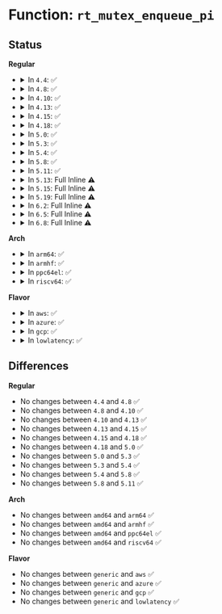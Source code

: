 # Function: <code>rt_mutex_enqueue_pi</code>

## Status
<b>Regular</b>
<ul>
<li>
<details>
<summary>In <code>4.4</code>: ✅</summary>

```c
void rt_mutex_enqueue_pi(struct task_struct *task, struct rt_mutex_waiter *waiter);
```

**Collision:** Unique Static

**Inline:** No

**Transformation:** False

**Instances:**

```
In kernel/locking/rtmutex.c (ffffffff810cad70)
Location: kernel/locking/rtmutex.c:219
Inline: False
Direct callers:
  - kernel/locking/rtmutex.c:rt_mutex_adjust_prio_chain
  - kernel/locking/rtmutex.c:rt_mutex_adjust_prio_chain
  - kernel/locking/rtmutex.c:task_blocks_on_rt_mutex
  - kernel/locking/rtmutex.c:remove_waiter
```
**Symbols:**

```
ffffffff810cad70-ffffffff810cae00: rt_mutex_enqueue_pi (STB_LOCAL)
```
</details>
</li>
<li>
<details>
<summary>In <code>4.8</code>: ✅</summary>

```c
void rt_mutex_enqueue_pi(struct task_struct *task, struct rt_mutex_waiter *waiter);
```

**Collision:** Unique Static

**Inline:** No

**Transformation:** False

**Instances:**

```
In kernel/locking/rtmutex.c (ffffffff810cf840)
Location: kernel/locking/rtmutex.c:221
Inline: False
Direct callers:
  - kernel/locking/rtmutex.c:remove_waiter
  - kernel/locking/rtmutex.c:task_blocks_on_rt_mutex
  - kernel/locking/rtmutex.c:rt_mutex_adjust_prio_chain
```
**Symbols:**

```
ffffffff810cf840-ffffffff810cf8d4: rt_mutex_enqueue_pi (STB_LOCAL)
```
</details>
</li>
<li>
<details>
<summary>In <code>4.10</code>: ✅</summary>

```c
void rt_mutex_enqueue_pi(struct task_struct *task, struct rt_mutex_waiter *waiter);
```

**Collision:** Unique Static

**Inline:** No

**Transformation:** False

**Instances:**

```
In kernel/locking/rtmutex.c (ffffffff810d6220)
Location: kernel/locking/rtmutex.c:285
Inline: False
Direct callers:
  - kernel/locking/rtmutex.c:remove_waiter
  - kernel/locking/rtmutex.c:task_blocks_on_rt_mutex
  - kernel/locking/rtmutex.c:rt_mutex_adjust_prio_chain
```
**Symbols:**

```
ffffffff810d6220-ffffffff810d62b4: rt_mutex_enqueue_pi (STB_LOCAL)
```
</details>
</li>
<li>
<details>
<summary>In <code>4.13</code>: ✅</summary>

```c
void rt_mutex_enqueue_pi(struct task_struct *task, struct rt_mutex_waiter *waiter);
```

**Collision:** Unique Static

**Inline:** No

**Transformation:** False

**Instances:**

```
In kernel/locking/rtmutex.c (ffffffff810d5160)
Location: kernel/locking/rtmutex.c:311
Inline: False
Direct callers:
  - kernel/locking/rtmutex.c:remove_waiter
  - kernel/locking/rtmutex.c:task_blocks_on_rt_mutex
  - kernel/locking/rtmutex.c:rt_mutex_adjust_prio_chain
```
**Symbols:**

```
ffffffff810d5160-ffffffff810d51e6: rt_mutex_enqueue_pi (STB_LOCAL)
```
</details>
</li>
<li>
<details>
<summary>In <code>4.15</code>: ✅</summary>

```c
void rt_mutex_enqueue_pi(struct task_struct *task, struct rt_mutex_waiter *waiter);
```

**Collision:** Unique Static

**Inline:** No

**Transformation:** False

**Instances:**

```
In kernel/locking/rtmutex.c (ffffffff810dd010)
Location: kernel/locking/rtmutex.c:305
Inline: False
Direct callers:
  - kernel/locking/rtmutex.c:remove_waiter
  - kernel/locking/rtmutex.c:task_blocks_on_rt_mutex
  - kernel/locking/rtmutex.c:rt_mutex_adjust_prio_chain
  - kernel/locking/rtmutex.c:rt_mutex_adjust_prio_chain
```
**Symbols:**

```
ffffffff810dd010-ffffffff810dd086: rt_mutex_enqueue_pi (STB_LOCAL)
```
</details>
</li>
<li>
<details>
<summary>In <code>4.18</code>: ✅</summary>

```c
void rt_mutex_enqueue_pi(struct task_struct *task, struct rt_mutex_waiter *waiter);
```

**Collision:** Unique Static

**Inline:** No

**Transformation:** False

**Instances:**

```
In kernel/locking/rtmutex.c (ffffffff810e56a0)
Location: kernel/locking/rtmutex.c:305
Inline: False
Direct callers:
  - kernel/locking/rtmutex.c:remove_waiter
  - kernel/locking/rtmutex.c:task_blocks_on_rt_mutex
  - kernel/locking/rtmutex.c:rt_mutex_adjust_prio_chain
```
**Symbols:**

```
ffffffff810e56a0-ffffffff810e5716: rt_mutex_enqueue_pi (STB_LOCAL)
```
</details>
</li>
<li>
<details>
<summary>In <code>5.0</code>: ✅</summary>

```c
void rt_mutex_enqueue_pi(struct task_struct *task, struct rt_mutex_waiter *waiter);
```

**Collision:** Unique Static

**Inline:** No

**Transformation:** False

**Instances:**

```
In kernel/locking/rtmutex.c (ffffffff810f0c30)
Location: kernel/locking/rtmutex.c:305
Inline: False
Direct callers:
  - kernel/locking/rtmutex.c:remove_waiter
  - kernel/locking/rtmutex.c:task_blocks_on_rt_mutex
  - kernel/locking/rtmutex.c:rt_mutex_adjust_prio_chain
```
**Symbols:**

```
ffffffff810f0c30-ffffffff810f0ca6: rt_mutex_enqueue_pi (STB_LOCAL)
```
</details>
</li>
<li>
<details>
<summary>In <code>5.3</code>: ✅</summary>

```c
void rt_mutex_enqueue_pi(struct task_struct *task, struct rt_mutex_waiter *waiter);
```

**Collision:** Unique Static

**Inline:** No

**Transformation:** False

**Instances:**

```
In kernel/locking/rtmutex.c (ffffffff810f9340)
Location: kernel/locking/rtmutex.c:306
Inline: False
Direct callers:
  - kernel/locking/rtmutex.c:remove_waiter
  - kernel/locking/rtmutex.c:task_blocks_on_rt_mutex
  - kernel/locking/rtmutex.c:rt_mutex_adjust_prio_chain
```
**Symbols:**

```
ffffffff810f9340-ffffffff810f9402: rt_mutex_enqueue_pi (STB_LOCAL)
```
</details>
</li>
<li>
<details>
<summary>In <code>5.4</code>: ✅</summary>

```c
void rt_mutex_enqueue_pi(struct task_struct *task, struct rt_mutex_waiter *waiter);
```

**Collision:** Unique Static

**Inline:** No

**Transformation:** False

**Instances:**

```
In kernel/locking/rtmutex.c (ffffffff81105130)
Location: kernel/locking/rtmutex.c:306
Inline: False
Direct callers:
  - kernel/locking/rtmutex.c:remove_waiter
  - kernel/locking/rtmutex.c:task_blocks_on_rt_mutex
  - kernel/locking/rtmutex.c:rt_mutex_adjust_prio_chain
```
**Symbols:**

```
ffffffff81105130-ffffffff811051f2: rt_mutex_enqueue_pi (STB_LOCAL)
```
</details>
</li>
<li>
<details>
<summary>In <code>5.8</code>: ✅</summary>

```c
void rt_mutex_enqueue_pi(struct task_struct *task, struct rt_mutex_waiter *waiter);
```

**Collision:** Unique Static

**Inline:** No

**Transformation:** False

**Instances:**

```
In kernel/locking/rtmutex.c (ffffffff8110ff20)
Location: kernel/locking/rtmutex.c:304
Inline: False
Direct callers:
  - kernel/locking/rtmutex.c:remove_waiter
  - kernel/locking/rtmutex.c:task_blocks_on_rt_mutex
  - kernel/locking/rtmutex.c:rt_mutex_adjust_prio_chain
```
**Symbols:**

```
ffffffff8110ff20-ffffffff8110ffe5: rt_mutex_enqueue_pi (STB_LOCAL)
```
</details>
</li>
<li>
<details>
<summary>In <code>5.11</code>: ✅</summary>

```c
void rt_mutex_enqueue_pi(struct task_struct *task, struct rt_mutex_waiter *waiter);
```

**Collision:** Unique Static

**Inline:** No

**Transformation:** False

**Instances:**

```
In kernel/locking/rtmutex.c (ffffffff8110d0d0)
Location: kernel/locking/rtmutex.c:304
Inline: False
Direct callers:
  - kernel/locking/rtmutex.c:remove_waiter
  - kernel/locking/rtmutex.c:task_blocks_on_rt_mutex
  - kernel/locking/rtmutex.c:rt_mutex_adjust_prio_chain
```
**Symbols:**

```
ffffffff8110d0d0-ffffffff8110d195: rt_mutex_enqueue_pi (STB_LOCAL)
```
</details>
</li>
<li>
<details>
<summary>In <code>5.13</code>: Full Inline ⚠️</summary>

**Collision:** Unique Static

**Inline:** Full

**Transformation:** False

**Instances:**

```
In kernel/locking/rtmutex.c (ffffffff81c36efc)
Location: kernel/locking/rtmutex.c:302
Inline: True
Inline callers:
  - kernel/locking/rtmutex.c:remove_waiter
  - kernel/locking/rtmutex.c:task_blocks_on_rt_mutex
  - kernel/locking/rtmutex.c:try_to_take_rt_mutex
  - kernel/locking/rtmutex.c:rt_mutex_adjust_prio_chain
  - kernel/locking/rtmutex.c:rt_mutex_adjust_prio_chain
```
</details>
</li>
<li>
<details>
<summary>In <code>5.15</code>: Full Inline ⚠️</summary>

**Collision:** Unique Static

**Inline:** Full

**Transformation:** False

**Instances:**

```
In kernel/locking/rtmutex_api.c (ffffffff81d5546c)
Location: kernel/locking/rtmutex.c:421
Inline: True
Inline callers:
  - kernel/locking/rtmutex_api.c:remove_waiter
  - kernel/locking/rtmutex_api.c:try_to_take_rt_mutex
  - kernel/locking/rtmutex_api.c:rt_mutex_adjust_prio_chain
  - kernel/locking/rtmutex_api.c:rt_mutex_adjust_prio_chain
```
</details>
</li>
<li>
<details>
<summary>In <code>5.19</code>: Full Inline ⚠️</summary>

**Collision:** Unique Static

**Inline:** Full

**Transformation:** False

**Instances:**

```
In kernel/locking/rtmutex_api.c (ffffffff81f270e2)
Location: kernel/locking/rtmutex.c:423
Inline: True
Inline callers:
  - kernel/locking/rtmutex_api.c:remove_waiter
  - kernel/locking/rtmutex_api.c:try_to_take_rt_mutex
  - kernel/locking/rtmutex_api.c:rt_mutex_adjust_prio_chain
  - kernel/locking/rtmutex_api.c:rt_mutex_adjust_prio_chain
```
</details>
</li>
<li>
<details>
<summary>In <code>6.2</code>: Full Inline ⚠️</summary>

**Collision:** Unique Static

**Inline:** Full

**Transformation:** False

**Instances:**

```
In kernel/locking/rtmutex_api.c (ffffffff820d2ba2)
Location: kernel/locking/rtmutex.c:460
Inline: True
Inline callers:
  - kernel/locking/rtmutex_api.c:remove_waiter
  - kernel/locking/rtmutex_api.c:try_to_take_rt_mutex
  - kernel/locking/rtmutex_api.c:rt_mutex_adjust_prio_chain
  - kernel/locking/rtmutex_api.c:rt_mutex_adjust_prio_chain
```
</details>
</li>
<li>
<details>
<summary>In <code>6.5</code>: Full Inline ⚠️</summary>

**Collision:** Unique Static

**Inline:** Full

**Transformation:** False

**Instances:**

```
In kernel/locking/rtmutex_api.c (ffffffff82156f07)
Location: kernel/locking/rtmutex.c:485
Inline: True
Inline callers:
  - kernel/locking/rtmutex_api.c:remove_waiter
  - kernel/locking/rtmutex_api.c:try_to_take_rt_mutex
  - kernel/locking/rtmutex_api.c:rt_mutex_adjust_prio_chain
  - kernel/locking/rtmutex_api.c:rt_mutex_adjust_prio_chain
```
</details>
</li>
<li>
<details>
<summary>In <code>6.8</code>: Full Inline ⚠️</summary>

**Collision:** Unique Static

**Inline:** Full

**Transformation:** False

**Instances:**

```
In kernel/locking/rtmutex_api.c (ffffffff82239d47)
Location: kernel/locking/rtmutex.c:504
Inline: True
Inline callers:
  - kernel/locking/rtmutex_api.c:remove_waiter
  - kernel/locking/rtmutex_api.c:try_to_take_rt_mutex
  - kernel/locking/rtmutex_api.c:rt_mutex_adjust_prio_chain
  - kernel/locking/rtmutex_api.c:rt_mutex_adjust_prio_chain
```
</details>
</li>
</ul>
<b>Arch</b>
<ul>
<li>
<details>
<summary>In <code>arm64</code>: ✅</summary>

```c
void rt_mutex_enqueue_pi(struct task_struct *task, struct rt_mutex_waiter *waiter);
```

**Collision:** Unique Static

**Inline:** No

**Transformation:** False

**Instances:**

```
In kernel/locking/rtmutex.c (ffff80001016ada8)
Location: kernel/locking/rtmutex.c:306
Inline: False
Direct callers:
  - kernel/locking/rtmutex.c:remove_waiter
  - kernel/locking/rtmutex.c:task_blocks_on_rt_mutex
  - kernel/locking/rtmutex.c:rt_mutex_adjust_prio_chain
  - kernel/locking/rtmutex.c:rt_mutex_adjust_prio_chain
```
**Symbols:**

```
ffff80001016ada8-ffff80001016ae78: rt_mutex_enqueue_pi (STB_LOCAL)
```
</details>
</li>
<li>
<details>
<summary>In <code>armhf</code>: ✅</summary>

```c
void rt_mutex_enqueue_pi(struct task_struct *task, struct rt_mutex_waiter *waiter);
```

**Collision:** Unique Static

**Inline:** No

**Transformation:** False

**Instances:**

```
In kernel/locking/rtmutex.c (c03b68fc)
Location: kernel/locking/rtmutex.c:306
Inline: False
Direct callers:
  - kernel/locking/rtmutex.c:remove_waiter
  - kernel/locking/rtmutex.c:task_blocks_on_rt_mutex
  - kernel/locking/rtmutex.c:rt_mutex_adjust_prio_chain
  - kernel/locking/rtmutex.c:rt_mutex_adjust_prio_chain
```
**Symbols:**

```
c03b68fc-c03b69e0: rt_mutex_enqueue_pi (STB_LOCAL)
```
</details>
</li>
<li>
<details>
<summary>In <code>ppc64el</code>: ✅</summary>

```c
void rt_mutex_enqueue_pi(struct task_struct *task, struct rt_mutex_waiter *waiter);
```

**Collision:** Unique Static

**Inline:** No

**Transformation:** False

**Instances:**

```
In kernel/locking/rtmutex.c (c0000000001c2670)
Location: kernel/locking/rtmutex.c:306
Inline: False
Direct callers:
  - kernel/locking/rtmutex.c:remove_waiter
  - kernel/locking/rtmutex.c:task_blocks_on_rt_mutex
  - kernel/locking/rtmutex.c:rt_mutex_adjust_prio_chain
  - kernel/locking/rtmutex.c:rt_mutex_adjust_prio_chain
```
**Symbols:**

```
c0000000001c2670-c0000000001c278c: rt_mutex_enqueue_pi (STB_LOCAL)
```
</details>
</li>
<li>
<details>
<summary>In <code>riscv64</code>: ✅</summary>

```c
void rt_mutex_enqueue_pi(struct task_struct *task, struct rt_mutex_waiter *waiter);
```

**Collision:** Unique Static

**Inline:** No

**Transformation:** False

**Instances:**

```
In kernel/locking/rtmutex.c (ffffffe00010b422)
Location: kernel/locking/rtmutex.c:306
Inline: False
Direct callers:
  - kernel/locking/rtmutex.c:remove_waiter
  - kernel/locking/rtmutex.c:task_blocks_on_rt_mutex
  - kernel/locking/rtmutex.c:rt_mutex_adjust_prio_chain
```
**Symbols:**

```
ffffffe00010b422-ffffffe00010b4d6: rt_mutex_enqueue_pi (STB_LOCAL)
```
</details>
</li>
</ul>
<b>Flavor</b>
<ul>
<li>
<details>
<summary>In <code>aws</code>: ✅</summary>

```c
void rt_mutex_enqueue_pi(struct task_struct *task, struct rt_mutex_waiter *waiter);
```

**Collision:** Unique Static

**Inline:** No

**Transformation:** False

**Instances:**

```
In kernel/locking/rtmutex.c (ffffffff810fe440)
Location: kernel/locking/rtmutex.c:306
Inline: False
Direct callers:
  - kernel/locking/rtmutex.c:remove_waiter
  - kernel/locking/rtmutex.c:task_blocks_on_rt_mutex
  - kernel/locking/rtmutex.c:rt_mutex_adjust_prio_chain
```
**Symbols:**

```
ffffffff810fe440-ffffffff810fe502: rt_mutex_enqueue_pi (STB_LOCAL)
```
</details>
</li>
<li>
<details>
<summary>In <code>azure</code>: ✅</summary>

```c
void rt_mutex_enqueue_pi(struct task_struct *task, struct rt_mutex_waiter *waiter);
```

**Collision:** Unique Static

**Inline:** No

**Transformation:** False

**Instances:**

```
In kernel/locking/rtmutex.c (ffffffff810ee640)
Location: kernel/locking/rtmutex.c:306
Inline: False
Direct callers:
  - kernel/locking/rtmutex.c:remove_waiter
  - kernel/locking/rtmutex.c:task_blocks_on_rt_mutex
  - kernel/locking/rtmutex.c:rt_mutex_adjust_prio_chain
```
**Symbols:**

```
ffffffff810ee640-ffffffff810ee702: rt_mutex_enqueue_pi (STB_LOCAL)
```
</details>
</li>
<li>
<details>
<summary>In <code>gcp</code>: ✅</summary>

```c
void rt_mutex_enqueue_pi(struct task_struct *task, struct rt_mutex_waiter *waiter);
```

**Collision:** Unique Static

**Inline:** No

**Transformation:** False

**Instances:**

```
In kernel/locking/rtmutex.c (ffffffff810fb600)
Location: kernel/locking/rtmutex.c:306
Inline: False
Direct callers:
  - kernel/locking/rtmutex.c:remove_waiter
  - kernel/locking/rtmutex.c:task_blocks_on_rt_mutex
  - kernel/locking/rtmutex.c:rt_mutex_adjust_prio_chain
```
**Symbols:**

```
ffffffff810fb600-ffffffff810fb6c2: rt_mutex_enqueue_pi (STB_LOCAL)
```
</details>
</li>
<li>
<details>
<summary>In <code>lowlatency</code>: ✅</summary>

```c
void rt_mutex_enqueue_pi(struct task_struct *task, struct rt_mutex_waiter *waiter);
```

**Collision:** Unique Static

**Inline:** No

**Transformation:** False

**Instances:**

```
In kernel/locking/rtmutex.c (ffffffff811067d0)
Location: kernel/locking/rtmutex.c:306
Inline: False
Direct callers:
  - kernel/locking/rtmutex.c:remove_waiter
  - kernel/locking/rtmutex.c:task_blocks_on_rt_mutex
  - kernel/locking/rtmutex.c:rt_mutex_adjust_prio_chain
```
**Symbols:**

```
ffffffff811067d0-ffffffff81106892: rt_mutex_enqueue_pi (STB_LOCAL)
```
</details>
</li>
</ul>

## Differences
<b>Regular</b>
<ul>
<li>
No changes between <code>4.4</code> and <code>4.8</code> ✅
</li>
<li>
No changes between <code>4.8</code> and <code>4.10</code> ✅
</li>
<li>
No changes between <code>4.10</code> and <code>4.13</code> ✅
</li>
<li>
No changes between <code>4.13</code> and <code>4.15</code> ✅
</li>
<li>
No changes between <code>4.15</code> and <code>4.18</code> ✅
</li>
<li>
No changes between <code>4.18</code> and <code>5.0</code> ✅
</li>
<li>
No changes between <code>5.0</code> and <code>5.3</code> ✅
</li>
<li>
No changes between <code>5.3</code> and <code>5.4</code> ✅
</li>
<li>
No changes between <code>5.4</code> and <code>5.8</code> ✅
</li>
<li>
No changes between <code>5.8</code> and <code>5.11</code> ✅
</li>
</ul>
<b>Arch</b>
<ul>
<li>
No changes between <code>amd64</code> and <code>arm64</code> ✅
</li>
<li>
No changes between <code>amd64</code> and <code>armhf</code> ✅
</li>
<li>
No changes between <code>amd64</code> and <code>ppc64el</code> ✅
</li>
<li>
No changes between <code>amd64</code> and <code>riscv64</code> ✅
</li>
</ul>
<b>Flavor</b>
<ul>
<li>
No changes between <code>generic</code> and <code>aws</code> ✅
</li>
<li>
No changes between <code>generic</code> and <code>azure</code> ✅
</li>
<li>
No changes between <code>generic</code> and <code>gcp</code> ✅
</li>
<li>
No changes between <code>generic</code> and <code>lowlatency</code> ✅
</li>
</ul>
